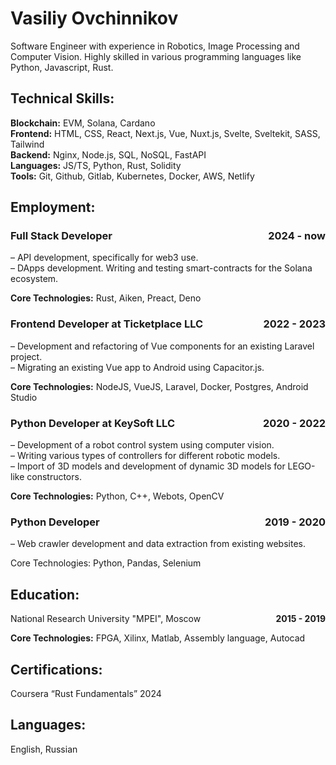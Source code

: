 # Vasiliy Ovchinnikov
<!-- #### vasiliy [dot] ovchinnikov [at] proton [dot] me -->
Software Engineer with experience in Robotics, Image Processing and Computer Vision. Highly
skilled in various programming languages like Python, Javascript, Rust.

## Technical Skills:

 <strong>Blockchain:</strong> EVM, Solana, Cardano<br>
 <strong>Frontend:</strong> HTML, CSS, React, Next.js, Vue, Nuxt.js, Svelte, Sveltekit, SASS, Tailwind<br>
 <strong>Backend:</strong> Nginx, Node.js, SQL, NoSQL, FastAPI<br>
 <strong>Languages:</strong> JS/TS, Python, Rust, Solidity<br>
 <strong>Tools:</strong> Git, Github, Gitlab, Kubernetes, Docker, AWS, Netlify<br>

## Employment:
### Full Stack Developer <strong class="cv-date" style="float: right;">2024 - now</strong><br>
– API development, specifically for web3 use. <br>
– DApps development. Writing and testing smart-contracts for the Solana ecosystem.<br>

<strong>Core Technologies:</strong> Rust, Aiken, Preact, Deno<br>


### Frontend Developer at Ticketplace LLC  <strong class="cv-date" style="float: right;">2022 - 2023</strong><br>

– Development and refactoring of Vue components for an existing Laravel project.<br>
– Migrating an existing Vue app to Android using Capacitor.js.<br>

<strong>Core Technologies:</strong> NodeJS, VueJS, Laravel, Docker, Postgres, Android Studio

### Python Developer at KeySoft LLC    <strong class="cv-date" style="float: right;">2020 - 2022</strong><br>

– Development of a robot control system using computer vision.<br>
– Writing various types of controllers for different robotic models.<br>
– Import of 3D models and development of dynamic 3D models for LEGO-like constructors.<br>

<strong>Core Technologies:</strong> Python, C++, Webots, OpenCV

### Python Developer   <strong class="cv-date" style="float: right;">2019 - 2020</strong><br>

– Web crawler development and data extraction from existing websites.<br>

Core Technologies: Python, Pandas, Selenium

## Education:
National Research University "MPEI", Moscow <strong class="cv-date" style="float: right;">2015 - 2019</strong><br>

<strong>Core Technologies:</strong> FPGA, Xilinx, Matlab, Assembly language, Autocad


## Certifications:
Coursera “Rust Fundamentals” 2024

## Languages:
English, Russian
